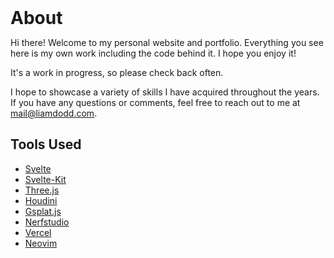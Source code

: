 # About

Hi there! Welcome to my personal website and portfolio. Everything you see here is my own work including the code behind it. I hope you enjoy it!

It's a work in progress, so please check back often.

I hope to showcase a variety of skills I have acquired throughout the years. If you have any questions or comments, feel free to reach out to me at [mail@liamdodd.com](mailto:mail@liamdodd.com).

## Tools Used

- [Svelte](https://svelte.dev/)
- [Svelte-Kit](https://kit.svelte.dev/)
- [Three.js](https://threejs.org/)
- [Houdini](https://www.sidefx.com/)
- [Gsplat.js](https://github.com/huggingface/gsplat.js/)
- [Nerfstudio](https://nerf.studio/)
- [Vercel](https://vercel.com/)
- [Neovim](https://neovim.io/)

<style>
    h1 {
        margin: 0; 
    }
</style>
